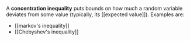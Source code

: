 A **concentration inequality** puts bounds on how much a random variable deviates from some value (typically, its [[expected value]]). Examples are:

* [[markov's inequality]]
* [[Chebyshev's inequality]]